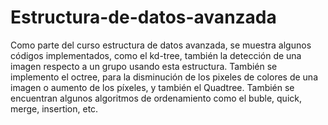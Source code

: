 # Estructura-de-datos-avanzada

Como parte del curso estructura de datos avanzada, se muestra algunos códigos implementados, como el kd-tree, también la detección de una imagen respecto a un grupo usando esta estructura.
También se implemento el octree, para la disminución de los pixeles de colores de una imagen o aumento de los píxeles, y también el Quadtree.
También se encuentran algunos algoritmos de ordenamiento como el buble, quick, merge, insertion, etc.
